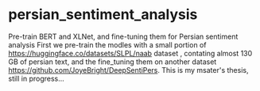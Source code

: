 # persian_sentiment_analysis
Pre-train BERT and XLNet, and fine-tuning them for Persian sentiment analysis 
First we pre-train the modles with a small portion of https://huggingface.co/datasets/SLPL/naab dataset , contating almost 130 GB of persian text,
and the fine_tuning them on another dataset https://github.com/JoyeBright/DeepSentiPers.
This is my msater's thesis, still in progress...
